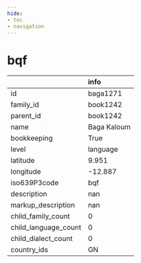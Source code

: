 ```yaml
---
hide:
- toc
- navigation
---
```

# bqf
|                      | info        |
|:---------------------|:------------|
| id                   | baga1271    |
| family_id            | book1242    |
| parent_id            | book1242    |
| name                 | Baga Kaloum |
| bookkeeping          | True        |
| level                | language    |
| latitude             | 9.951       |
| longitude            | -12.887     |
| iso639P3code         | bqf         |
| description          | nan         |
| markup_description   | nan         |
| child_family_count   | 0           |
| child_language_count | 0           |
| child_dialect_count  | 0           |
| country_ids          | GN          |